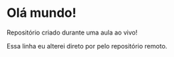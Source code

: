 # Olá mundo!

 Repositório criado durante uma aula ao vivo!

 Essa linha eu alterei direto por pelo repositório remoto.
